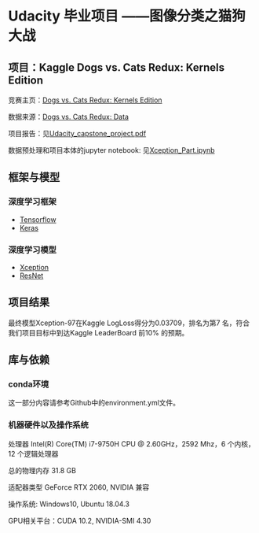 # Udacity 毕业项目 ——图像分类之猫狗大战

## 项目：Kaggle Dogs vs. Cats Redux: Kernels Edition

竞赛主页：[Dogs vs. Cats Redux: Kernels Edition](https://www.kaggle.com/c/dogs-vs-cats-redux-kernels-edition)

数据来源：[Dogs vs. Cats Redux: Data](https://www.kaggle.com/c/dogs-vs-cats-redux-kernels-edition/data)

项目报告：见[Udacity_capstone_project.pdf](https://github.com/Ninomoriaty/udacity_dog_vs_cat/blob/master/Udacity_capstone_project.pdf)

数据预处理和项目本体的jupyter notebook: 见[Xception_Part.ipynb](https://github.com/Ninomoriaty/udacity_dog_vs_cat/blob/master/Xception_Part.ipynb)



## 框架与模型

### 深度学习框架

- [Tensorflow](https://github.com/tensorflow/tensorflow)
- [Keras](https://github.com/fchollet/keras)

### 深度学习模型

- [Xception](https://arxiv.org/abs/1610.02357) 
- [ResNet](https://arxiv.org/abs/1512.03385)



## 项目结果

最终模型Xception-97在Kaggle LogLoss得分为0.03709，排名为第7 名，符合我们项目目标中到达Kaggle LeaderBoard 前10% 的预期。



## 库与依赖

### conda环境

这一部分内容请参考Github中的environment.yml文件。



### 机器硬件以及操作系统

处理器	Intel(R) Core(TM) i7-9750H CPU @ 2.60GHz，2592 Mhz，6 个内核，12 个逻辑处理器

总的物理内存	31.8 GB

适配器类型	GeForce RTX 2060, NVIDIA 兼容

操作系统: Windows10, Ubuntu 18.04.3

GPU相关平台：CUDA 10.2, NVIDIA-SMI 4.30

